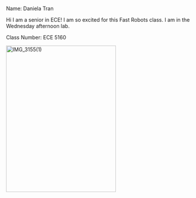 Name: Daniela Tran 

Hi I am a senior in ECE! I am so excited for this Fast Robots class. I am in the Wednesday afternoon lab. 

Class Number: ECE 5160 

<img src="https://github.com/user-attachments/assets/803dbfde-941a-4486-abd3-57a8b59cc931" alt="IMG_3155(1)" width="300" height="400">

